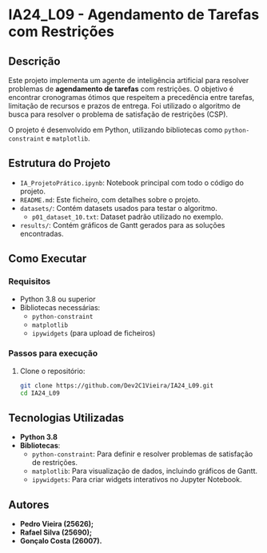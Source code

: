# IA24_L09 - Agendamento de Tarefas com Restrições


## Descrição

Este projeto implementa um agente de inteligência artificial para resolver problemas de **agendamento de tarefas** com restrições. O objetivo é encontrar cronogramas ótimos que respeitem a precedência entre tarefas, limitação de recursos e prazos de entrega. Foi utilizado o algoritmo de busca para resolver o problema de satisfação de restrições (CSP).

O projeto é desenvolvido em Python, utilizando bibliotecas como `python-constraint` e `matplotlib`.


## Estrutura do Projeto

- `IA_ProjetoPrático.ipynb`: Notebook principal com todo o código do projeto.
- `README.md`: Este ficheiro, com detalhes sobre o projeto.
- `datasets/`: Contém datasets usados para testar o algoritmo.
  - `p01_dataset_10.txt`: Dataset padrão utilizado no exemplo.
- `results/`: Contém gráficos de Gantt gerados para as soluções encontradas.


## Como Executar

### Requisitos
- Python 3.8 ou superior
- Bibliotecas necessárias:
  - `python-constraint`
  - `matplotlib`
  - `ipywidgets` (para upload de ficheiros)

### Passos para execução
1. Clone o repositório:
   ```bash
   git clone https://github.com/Dev2C1Vieira/IA24_L09.git
   cd IA24_L09


## Tecnologias Utilizadas

- **Python 3.8**
- **Bibliotecas**:
  - `python-constraint`: Para definir e resolver problemas de satisfação de restrições.
  - `matplotlib`: Para visualização de dados, incluindo gráficos de Gantt.
  - `ipywidgets`: Para criar widgets interativos no Jupyter Notebook.


## Autores

- **Pedro Vieira (25626);**
- **Rafael Silva (25690);**
- **Gonçalo Costa (26007).**